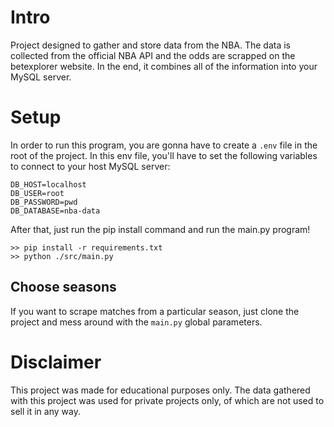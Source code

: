 # Intro
Project designed to gather and store data from the NBA. The data is collected from the official NBA API and the odds are scrapped on the betexplorer website. In the end, it combines all of the information into your MySQL server.

# Setup
In order to run this program, you are gonna have to create a `.env` file in the root of the project. In this env file, you'll have to set the following variables to connect to your host MySQL server:

```
DB_HOST=localhost
DB_USER=root
DB_PASSWORD=pwd
DB_DATABASE=nba-data
```

After that, just run the pip install command and run the main.py program!

```
>> pip install -r requirements.txt
>> python ./src/main.py
```

## Choose seasons
If you want to scrape matches from a particular season, just clone the project and mess around with the `main.py` global parameters.

# Disclaimer
This project was made for educational purposes only. The data gathered with this project was used for private projects only, of which are not used to sell it in any way.


